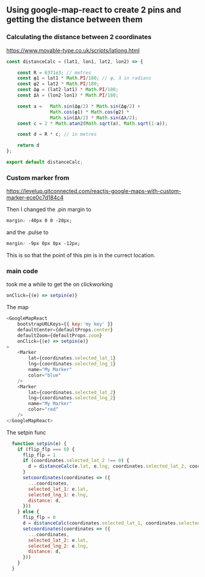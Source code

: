 ## Using google-map-react to create 2 pins and getting the distance between them

### Calculating the distance between 2 coordinates
https://www.movable-type.co.uk/scripts/latlong.html

```javascript
const distanceCalc = (lat1, lon1, lat2, lon2) => {

    const R = 6371e3; // metres
    const φ1 = lat1 * Math.PI/180; // φ, λ in radians
    const φ2 = lat2 * Math.PI/180;
    const Δφ = (lat2-lat1) * Math.PI/180;
    const Δλ = (lon2-lon1) * Math.PI/180;

    const a =   Math.sin(Δφ/2) * Math.sin(Δφ/2) +
                Math.cos(φ1) * Math.cos(φ2) *
                Math.sin(Δλ/2) * Math.sin(Δλ/2);
    const c = 2 * Math.atan2(Math.sqrt(a), Math.sqrt(1-a));

    const d = R * c; // in metres

    return d
};

export default distanceCalc;
```

### Custom marker from
https://levelup.gitconnected.com/reactjs-google-maps-with-custom-marker-ece0c7d184c4

Then I changed the .pin margin to  
```css
margin: -40px 0 0 -20px;
```
and the .pulse to
```css
margin: -9px 0px 0px -12px;
```

This is so that the point of this pin is in the currect location. 

### main code


took me a while to get the on clickworking 
```javascript
onClick={(e) => setpin(e)}
```

The map
```javascript
<GoogleMapReact
    bootstrapURLKeys={{ key:'my key' }}
    defaultCenter={defaultProps.center}
    defaultZoom={defaultProps.zoom}
    onClick={(e) => setpin(e)}
>
    <Marker
        lat={coordinates.selected_lat_1}
        lng={coordinates.selected_lng_1}
        name="My Marker"
        color="blue"
    />
    <Marker
        lat={coordinates.selected_lat_2}
        lng={coordinates.selected_lng_2}
        name="My Marker"
        color="red"
    />
</GoogleMapReact>
```

The setpin func
```javascript
  function setpin(e) {
    if (flip_flp === 0) {
      flip_flp = 1
      if (coordinates.selected_lat_2 !== 0) {
        d = distanceCalc(e.lat, e.lng, coordinates.selected_lat_2, coordinates.selected_lng_2)
      }
      setcoordinates(coordinates => ({
        ...coordinates,
        selected_lat_1: e.lat,
        selected_lng_1: e.lng,
        distance: d,
      }))
    } else {
      flip_flp = 0
      d = distanceCalc(coordinates.selected_lat_1, coordinates.selected_lng_1, e.lat, e.lng)
      setcoordinates(coordinates => ({
        ...coordinates,
        selected_lat_2: e.lat,
        selected_lng_2: e.lng,
        distance: d,
      }))
    }
  }
```
